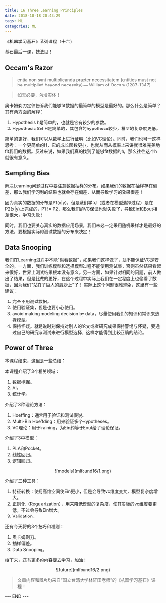 ```yaml
---
title: 16 Three Learning Principles
date: 2018-10-18 20:43:29
tags: ML
categories: ML
---
```


《机器学习基石》系列课程（十六）

基石最后一课，技法见！
<!-- more -->

## Occam's Razor

> entia non sunt multiplicanda praeter necessitatem (entities must not be multiplied beyond necessity) — William of Occam (1287-1347)

> 如无必要，勿增实体！

奥卡姆剃刀定律告诉我们能够fit数据的最简单的模型是最好的。那么什么是简单？其有两方面的解释：

1. Hypothesis h是简单的，也就是它有较少的参数。
2. Hypothesis Set H是简单的，其包含的hypothese较少，模型的复杂度更低。

简单的更好，我们可以从数学上进行证明（比如VC理论）。同时，我们也可一这样思考：一个更简单的H，它的成长函数更小，也就从而从概率上来讲就很难完美地fit我们的数据。反过来说，如果我们真的找到了能够fit数据的h，那么往往这个h就很有意义。

## Sampling Bias
解决Learning问题过程中要注意数据抽样的分布。如果我们的数据在抽样存在偏差，那么我们学习到的结果也就会存在偏差，从而导致学习的效果很差！

因为真实的数据的分布是P1(x|y)，但是我们学习（或者在模型选择过程）是在P2(x|y)上完成的，P1 != P2，那么我们的VC保证也就失败了，导致Ein和Eout相差很大，学习失败！

同时，我们也要关心真实的数据应用场景，我们未必一定采用随机采样才是最好的方法，要根据实际的测试数据的分布来决定！
## Data Snooping
我们在Learning过程中不能"偷看数据"，如果我们这样做了，就不能保证VC是安全的。一方面，我们训练模型和选择模型过程不能使用测试集，否则虽然结果看起来很好，世界上测试结果根本没有意义。另一方面，如果针对相同的问题，前人做出了结果，但是比做的更好，在这个过程中实际上我们在一定程度上也偷看了数据，因为我们"站在了巨人的肩膀上"了！
实际上这个问题很难避免，这里有一些建议：

1. 完全不用测试数据。
2. 使用验证集，但是也要小心使用。
3. avoid making modeling decision by data，尽量使用我们的知识和常识来选择模型。
4. 保持怀疑。就是说时刻保持对别人的论文或者研究成果保持警惕与怀疑，要通过自己的研究与测试来进行模型选择，这样才能得到比较正确的结论。

## Power of Three

本课程结束，这里是一些总结：

本课程介绍了3个相关领域：

1. 数据挖掘。
2. AI。
3. 统计学。

介绍了3种理论方法：

1. Hoeffing：通常用于验证和测试假说。
2. Multi-Bin Hoeffding：用来验证多个Hypotheses。
3. VC理论：用于training，为Ein约等于Eout给了理论保证。

介绍了3中模型：

1. PLA和Pocket。
2. 线性回归。
3. 逻辑回归。

<div align=center> ![models](mlfound16/1.png) </div>

介绍了三种工具：

1. 特征转换：使用高维空间使Ein更小，但是会导致vc维度变大，模型复杂度增大。
2. 正则化（Regularization），用来降低模型的复杂度，使其实际的vc维度要更低，不过会导致Ein增大。
3. Validation。

还有今天将的3个技巧和准则：

1. 奥卡姆剃刀。
2. 抽样偏差。
3. Data Snooping。

接下来，还有更多的内容要去学习，加油！

<div align=center> ![future](mlfound16/2.png) </div>

> 文章内容和图片均来自“国立台湾大学林轩田老师”的《机器学习基石》课程！

--- END --- 